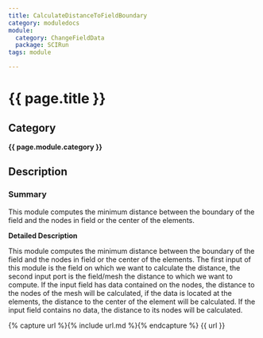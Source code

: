 ```yaml
---
title: CalculateDistanceToFieldBoundary
category: moduledocs
module:
  category: ChangeFieldData
  package: SCIRun
tags: module

---
```


# {{ page.title }}

## Category

**{{ page.module.category }}**

## Description

### Summary

This module computes the minimum distance between the boundary of the field and the nodes in field or the center of the elements.

**Detailed Description**

This module computes the minimum distance between the boundary of the field and the nodes in field or the center of the elements. The first input of this module is the field on which we want to calculate the distance, the second input port is the field/mesh the distance to which we want to compute. If the input field has data contained on the nodes, the distance to the nodes of the mesh will be calculated, if the data is located at the elements, the distance to the center of the element will be calculated. If the input field contains no data, the distance to its nodes will be calculated.

{% capture url %}{% include url.md %}{% endcapture %}
{{ url }}
